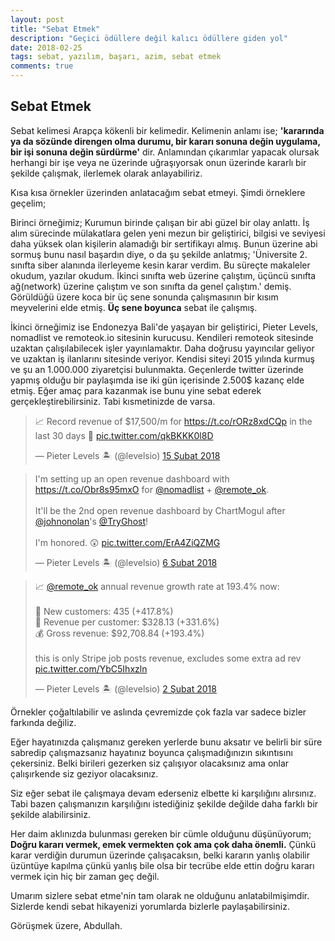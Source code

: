 ```yaml
---
layout: post
title: "Sebat Etmek"
description: "Geçici ödüllere değil kalıcı ödüllere giden yol"
date: 2018-02-25
tags: sebat, yazılım, başarı, azim, sebat etmek
comments: true
---
```


## Sebat Etmek
Sebat kelimesi Arapça kökenli bir kelimedir. Kelimenin anlamı ise; **'kararında ya da sözünde direngen olma durumu, bir kararı sonuna değin uygulama, bir işi sonuna değin sürdürme'** dir. Anlamından çıkarımlar yapacak olursak herhangi bir işe veya ne üzerinde uğraşıyorsak onun üzerinde kararlı bir şekilde çalışmak, ilerlemek olarak anlayabiliriz.

Kısa kısa örnekler üzerinden anlatacağım sebat etmeyi. Şimdi örneklere geçelim;

Birinci örneğimiz; Kurumun birinde çalışan bir abi güzel bir olay anlattı. İş alım sürecinde mülakatlara gelen yeni mezun bir geliştirici, bilgisi ve seviyesi daha yüksek olan kişilerin alamadığı bir sertifikayı almış. Bunun üzerine abi sormuş bunu nasıl başardın diye, o da şu şekilde anlatmış; 'Üniversite 2. sınıfta siber alanında ilerleyeme kesin karar verdim. Bu süreçte makaleler okudum, yazılar okudum. İkinci sınıfta web üzerine çalıştım, üçüncü sınıfta ağ(network) üzerine çalıştım ve son sınıfta da genel çalıştım.' demiş. Görüldüğü üzere koca bir üç sene sonunda çalışmasının bir kısım meyvelerini elde etmiş. **Üç sene boyunca** sebat ile çalışmış.

İkinci örneğimiz ise Endonezya Bali'de yaşayan bir geliştirici, Pieter Levels, nomadlist ve remoteok.io sitesinin kurucusu. Kendileri remoteok sitesinde uzaktan çalışılabilecek işler yayınlamaktır. Daha doğrusu yayıncılar geliyor ve uzaktan iş ilanlarını sitesinde veriyor. Kendisi siteyi 2015 yılında kurmuş ve şu an 1.000.000 ziyaretçisi bulunmakta. Geçenlerde twitter üzerinde yapmış olduğu bir paylaşımda ise iki gün içerisinde 2.500$ kazanç elde etmiş. Eğer amaç para kazanmak ise bunu yine sebat ederek gerçekleştirebilirsiniz. Tabi kısmetinizde de varsa.


<blockquote class="twitter-tweet" data-lang="tr"><p lang="en" dir="ltr">📈 Record revenue of $17,500/m for <a href="https://t.co/rORz8xdCQp">https://t.co/rORz8xdCQp</a> in the last 30 days 💃 <a href="https://t.co/qkBKKK0l8D">pic.twitter.com/qkBKKK0l8D</a></p>&mdash; Pieter Levels 🏝 (@levelsio) <a href="https://twitter.com/levelsio/status/964067751437377538?ref_src=twsrc%5Etfw">15 Şubat 2018</a></blockquote>
<script async src="https://platform.twitter.com/widgets.js" charset="utf-8"></script>

<blockquote class="twitter-tweet" data-lang="tr"><p lang="en" dir="ltr">I&#39;m setting up an open revenue dashboard with <a href="https://t.co/Obr8s95mxO">https://t.co/Obr8s95mxO</a> for <a href="https://twitter.com/NomadList?ref_src=twsrc%5Etfw">@nomadlist</a> + <a href="https://twitter.com/remote_ok?ref_src=twsrc%5Etfw">@remote_ok</a>.<br><br>It&#39;ll be the 2nd open revenue dashboard by ChartMogul after <a href="https://twitter.com/JohnONolan?ref_src=twsrc%5Etfw">@johnonolan</a>&#39;s <a href="https://twitter.com/TryGhost?ref_src=twsrc%5Etfw">@TryGhost</a>!<br><br>I&#39;m honored. 😲 <a href="https://t.co/ErA4ZiQZMG">pic.twitter.com/ErA4ZiQZMG</a></p>&mdash; Pieter Levels 🏝 (@levelsio) <a href="https://twitter.com/levelsio/status/960839279936135168?ref_src=twsrc%5Etfw">6 Şubat 2018</a></blockquote>
<script async src="https://platform.twitter.com/widgets.js" charset="utf-8"></script>

<blockquote class="twitter-tweet" data-lang="tr"><p lang="en" dir="ltr">📈 <a href="https://twitter.com/remote_ok?ref_src=twsrc%5Etfw">@remote_ok</a> annual revenue growth rate at 193.4% now:<br><br>👋 New customers: 435 (+417.8%)<br>💸 Revenue per customer: $328.13 (+331.6%)<br>💰 Gross revenue: $92,708.84 (+193.4%)<br><br>
this is only Stripe job posts revenue, excludes some extra ad rev <a href="https://t.co/YbC5Ihxzln">pic.twitter.com/YbC5Ihxzln</a></p>&mdash; Pieter Levels 🏝 (@levelsio) <a href="https://twitter.com/levelsio/status/959460965925335044?ref_src=twsrc%5Etfw">2 Şubat 2018</a></blockquote>
<script async src="https://platform.twitter.com/widgets.js" charset="utf-8"></script>

Örnekler çoğaltılabilir ve aslında çevremizde çok fazla var sadece bizler farkında değiliz.

Eğer hayatınızda çalışmanız gereken yerlerde bunu aksatır ve belirli bir süre sabredip çalışmazsanız hayatınız boyunca çalışmadığınızın sıkıntısını çekersiniz. Belki birileri gezerken siz çalışıyor olacaksınız ama onlar çalışırkende siz geziyor olacaksınız.

Siz eğer sebat ile çalışmaya devam ederseniz elbette ki karşılığını alırsınız. Tabi bazen çalışmanızın karşılığını istediğiniz şekilde değilde daha farklı bir şekilde alabilirsiniz.

Her daim aklınızda bulunması gereken bir cümle olduğunu düşünüyorum; **Doğru kararı vermek, emek vermekten çok ama çok daha önemli.** Çünkü karar verdiğin durumun üzerinde çalışacaksın, belki kararın yanlış olabilir üzüntüye kapılma çünkü yanlış bile olsa bir tecrübe elde ettin doğru kararı vermek için hiç bir zaman geç değil.

Umarım sizlere sebat etme'nin tam olarak ne olduğunu anlatabilmişimdir. Sizlerde kendi sebat hikayenizi yorumlarda bizlerle paylaşabilirsiniz.

Görüşmek üzere,
Abdullah.
